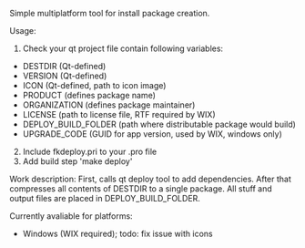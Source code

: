 Simple multiplatform tool for install package creation.

Usage:

1. Check your qt project file contain following variables:
  * DESTDIR (Qt-defined)
  * VERSION (Qt-defined)
  * ICON (Qt-defined, path to icon image)
  * PRODUCT (defines package name)
  * ORGANIZATION (defines package maintainer)
  * LICENSE (path to license file, RTF required by WIX)
  * DEPLOY_BUILD_FOLDER (path where distributable package would build)
  * UPGRADE_CODE (GUID for app version, used by WIX, windows only)
2. Include fkdeploy.pri to your .pro file
3. Add build step 'make deploy'

Work description:
First, calls qt deploy tool to add dependencies.
After that compresses all contents of DESTDIR to a single package.
All stuff and output files are placed in DEPLOY_BUILD_FOLDER.

Currently avaliable for platforms:
  - Windows (WIX required); todo: fix issue with icons
